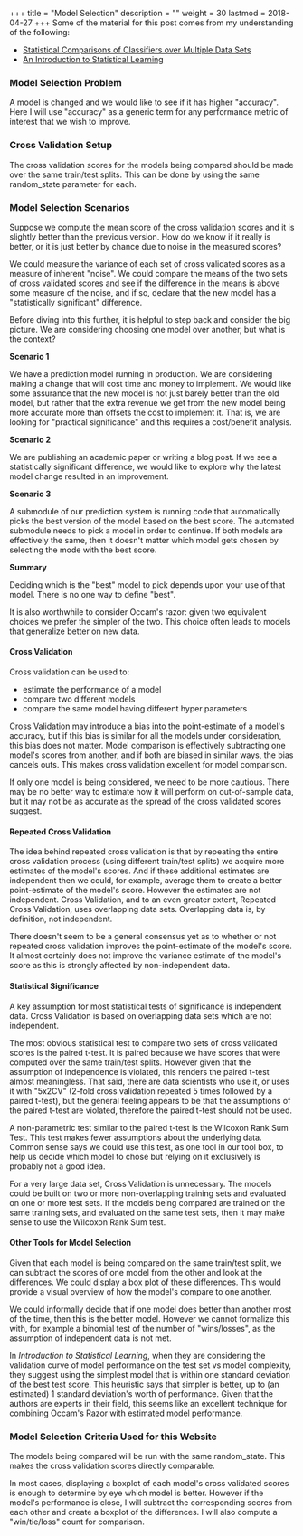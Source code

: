 +++
title = "Model Selection"
description = ""
weight = 30
lastmod = 2018-04-27
+++
Some of the material for this post comes from my understanding of the following:

* [Statistical Comparisons of Classifiers over Multiple Data Sets](http://www.jmlr.org/papers/v7/demsar06a.html)
* [An Introduction to Statistical Learning](http://www-bcf.usc.edu/~gareth/ISL/)

### Model Selection Problem

A model is changed and we would like to see if it has higher "accuracy".  Here I will use "accuracy" as a generic term for any performance metric of interest that we wish to improve.

### Cross Validation Setup

The cross validation scores for the models being compared should be made over the same train/test splits.  This can be done by using the same random_state parameter for each.

### Model Selection Scenarios

Suppose we compute the mean score of the cross validation scores and it is slightly better than the previous version.  How do we know if it really is better, or it is just better by chance due to noise in the measured scores?

We could measure the variance of each set of cross validated scores as a measure of inherent "noise".  We could compare the means of the two sets of cross validated scores and see if the difference in the means is above some measure of the noise, and if so, declare that the new model has a "statistically significant" difference.

Before diving into this further, it is helpful to step back and consider the big picture.  We are considering choosing one model over another, but what is the context?

**Scenario 1**

We have a prediction model running in production.  We are considering making a change that will cost time and money to implement.  We would like some assurance that the new model is not just barely better than the old model, but rather that the extra revenue we get from the new model being more accurate more than offsets the cost to implement it.  That is, we are looking for "practical significance" and this requires a cost/benefit analysis.

**Scenario 2**

We are publishing an academic paper or writing a blog post.  If we see a statistically significant difference, we would like to explore why the latest model change resulted in an improvement.

**Scenario 3**

A submodule of our prediction system is running code that automatically picks the best version of the model based on the best score.  The automated submodule needs to pick a model in order to continue.  If both models are effectively the same, then it doesn't matter which model gets chosen by selecting the mode with the best score.

**Summary**

Deciding which is the "best" model to pick depends upon your use of that model.  There is no one way to define "best".

It is also worthwhile to consider Occam's razor: given two equivalent choices we prefer the simpler of the two.  This choice often leads to models that generalize better on new data.

#### Cross Validation

Cross validation can be used to:

- estimate the performance of a model
- compare two different models
- compare the same model having different hyper parameters

Cross Validation may introduce a bias into the point-estimate of a model's accuracy, but if this bias is similar for all the models under consideration, this bias does not matter.  Model comparison is effectively subtracting one model's scores from another, and if both are biased in similar ways, the bias cancels outs.  This makes cross validation excellent for model comparison.

If only one model is being considered, we need to be more cautious.  There may be no better way to estimate how it will perform on out-of-sample data, but it may not be as accurate as the spread of the cross validated scores suggest.

#### Repeated Cross Validation

The idea behind repeated cross validation is that by repeating the entire cross validation process (using different train/test splits) we acquire more estimates of the model's scores.  And if these additional estimates are independent then we could, for example, average them to create a better point-estimate of the model's score.  However the estimates are not independent.  Cross Validation, and to an even greater extent, Repeated Cross Validation, uses overlapping data sets.  Overlapping data is, by definition, not independent.

There doesn't seem to be a general consensus yet as to whether or not repeated cross validation improves the point-estimate of the model's score.  It almost certainly does not improve the variance estimate of the model's score as this is strongly affected by non-independent data.

#### Statistical Significance

A key assumption for most statistical tests of significance is independent data.  Cross Validation is based on overlapping data sets which are not independent.

The most obvious statistical test to compare two sets of cross validated scores is the paired t-test.  It is paired because we have scores that were computed over the same train/test splits.  However given that the assumption of independence is violated, this renders the paired t-test almost meaningless.  That said, there are data scientists who use it, or uses it with "5x2CV" (2-fold cross validation repeated 5 times followed by a paired t-test), but the general feeling appears to be that the assumptions of the paired t-test are violated, therefore the paired t-test should not be used.

A non-parametric test similar to the paired t-test is the Wilcoxon Rank Sum Test.  This test makes fewer assumptions about the underlying data.  Common sense says we could use this test, as one tool in our tool box, to help us decide which model to chose but relying on it exclusively is probably not a good idea.

For a very large data set, Cross Validation is unnecessary.  The models could be built on two or more non-overlapping training sets and evaluated on one or more test sets.  If the models being compared are trained on the same training sets,  and evaluated on the same test sets, then it may make sense to use the Wilcoxon Rank Sum test.

#### Other Tools for Model Selection

Given that each model is being compared on the same train/test split, we can subtract the scores of one model from the other and look at the differences.  We could display a box plot of these differences.  This would provide a visual overview of how the model's compare to one another.

We could informally decide that if one model does better than another most of the time, then this is the better model.  However we cannot formalize this with, for example a binomial test of the number of "wins/losses", as the assumption of independent data is not met.

In *Introduction to Statistical Learning*, when they are considering the validation curve of model performance on the test set vs model complexity, they suggest using the simplest model that is within one standard deviation of the best test score.  This heuristic says that simpler is better, up to (an estimated) 1 standard deviation's worth of performance.  Given that the authors are experts in their field, this seems like an excellent technique for combining Occam's Razor with estimated model performance.

### Model Selection Criteria Used for this Website

The models being compared will be run with the same random_state.  This makes the cross validation scores directly comparable.

In most cases, displaying a boxplot of each model's cross validated scores is enough to determine by eye which model is better.  However if the model's performance is close, I will subtract the corresponding scores from each other and create a boxplot of the differences.  I will also compute a "win/tie/loss" count for comparison.